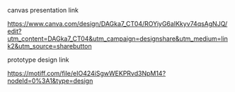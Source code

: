 canvas presentation link

https://www.canva.com/design/DAGka7_CT04/ROYiyG6aIKkyv74qsAgNJQ/edit?utm_content=DAGka7_CT04&utm_campaign=designshare&utm_medium=link2&utm_source=sharebutton


prototype design link

https://motiff.com/file/eIO424iSgwWEKPRvd3NpM14?nodeId=0%3A1&type=design
